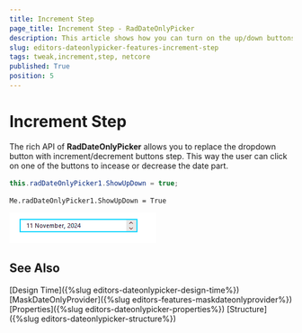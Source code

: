 ```yaml
---
title: Increment Step
page_title: Increment Step - RadDateOnlyPicker
description: This article shows how you can turn on the up/down buttons. 
slug: editors-dateonlypicker-features-increment-step
tags: tweak,increment,step, netcore
published: True
position: 5
---
```


# Increment Step
 
The rich API of __RadDateOnlyPicker__ allows you to replace the dropdown button with increment/decrement buttons step. This way the user can click on one of the buttons to incease or decrease the date part.


````C#
this.radDateOnlyPicker1.ShowUpDown = true;

````
````VB.NET
Me.radDateOnlyPicker1.ShowUpDown = True

````
  

![WinForms RadDateOnlyPicker Increment Step](images/editors-dateonlypicker-features-increment-step.gif)

## See Also

[Design Time]({%slug editors-dateonlypicker-design-time%})
[MaskDateOnlyProvider]({%slug editors-features-maskdateonlyprovider%})
[Properties]({%slug editors-dateonlypicker-properties%})
[Structure]({%slug editors-dateonlypicker-structure%})
